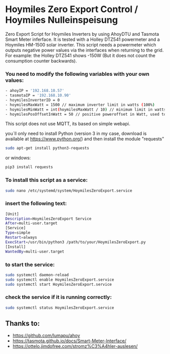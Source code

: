 # Hoymiles Zero Export Control / Hoymiles Nulleinspeisung
Zero Export Script for Hoymiles Inverters by using AhoyDTU and Tasmota Smart Meter inferface.
It is tested with a Holley DTZ541 powermeter and a Hoymiles HM-1500 solar inverter.
This script needs a powermeter which outputs negative power values via the interfaces when returning to the grid.
For example: the Holley DTZ541 shows -150W (But it does not count the consumption counter backwards).


### You need to modify the following variables with your own values:
```sh
- ahoyIP = '192.168.10.57'
- tasmotaIP = '192.168.10.90'
- hoymilesInverterID = 0
- hoymilesMaxWatt = 1500 // maximum inverter limit in watts (100%)
- hoymilesMinWatt = int(hoymilesMaxWatt / 10) // minimum limit in watts (should be around 10% of maximum inverter power)
- hoymilesPosOffsetInWatt = 50 // positive poweroffset in Watt, used to allow some watts more to produce. It's like a reserve
```

This script does not use MQTT, its based on simple webapi.

you´ll only need to install Python (version 3 in my case, download is available at https://www.python.org/) and then install the module "requests"
```sh
sudo apt-get install python3-requests
```
or windows:
```sh
pip3 install requests
```

### To install this script as a service:
```sh
sudo nano /etc/systemd/system/HoymilesZeroExport.service
```

### insert the following text:
```sh
[Unit]
Description=HoymilesZeroExport Service
After=multi-user.target
[Service]
Type=simple
Restart=always
ExecStart=/usr/bin/python3 /path/to/your/HoymilesZeroExport.py
[Install]
WantedBy=multi-user.target
```

### to start the service:
```sh
sudo systemctl daemon-reload
sudo systemctl enable HoymilesZeroExport.service 
sudo systemctl start HoymilesZeroExport.service
```

### check the service if it is running correctly:
```sh
sudo systemctl status HoymilesZeroExport.service
```
## Thanks to:
- https://github.com/lumapu/ahoy
- https://tasmota.github.io/docs/Smart-Meter-Interface/
- https://ottelo.jimdofree.com/stromz%C3%A4hler-auslesen/
